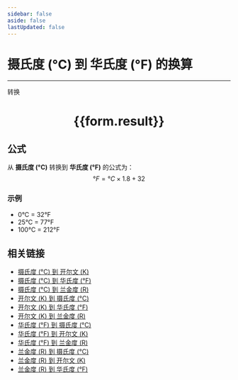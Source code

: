 ```yaml
---
sidebar: false
aside: false
lastUpdated: false
---
```

# 摄氏度 (°C) 到 华氏度 (°F) 的换算
---
<script setup>
import { onMounted, reactive, inject, ref } from 'vue'
import { NButton, NForm, NFormItem, NInput, NInputNumber, NSelect, NCard, useMessage } from 'naive-ui'
import { defineClientComponent } from 'vitepress'

const convert = inject('convert')

const form = reactive({
  number: null,
  result: '',
})

const convertHandler = () => {
  if (form.number !== null && !isNaN(form.number)) {
    const convertedValue = (parseFloat(form.number) * 1.8) + 32
    form.result = `${form.number}°C = ${convertedValue.toFixed(2)}°F`
  } else {
    form.result = '请输入有效的数值。'
  }
}
</script>

<n-form size="large" :model="form">
  <n-form-item label="摄氏度 (°C)">
    <n-input-number v-model:value="form.number" placeholder="输入摄氏度" style="width: 100%" />
  </n-form-item>
  <n-form-item>
    <n-button type="primary" @click="convertHandler" block>转换</n-button>
  </n-form-item>
</n-form>

<n-card  embedded :bordered="false" hoverable>
  <div  style="text-align:center">
    <h1>{{form.result}}</h1>
  </div>
</n-card>

## 公式

从 **摄氏度 (°C)** 转换到 **华氏度 (°F)** 的公式为：
$$ °F = °C \times 1.8 + 32 $$

### 示例
- 0°C = 32°F
- 25°C = 77°F
- 100°C = 212°F

## 相关链接

* [摄氏度 (°C) 到 开尔文 (K)](Celsius-to-Kelvin.md)
* [摄氏度 (°C) 到 华氏度 (°F)](Celsius-to-Fahrenheit.md)
* [摄氏度 (°C) 到 兰金度 (R)](Celsius-to-Rankine.md)
* [开尔文 (K) 到 摄氏度 (°C)](Kelvin-to-Celsius.md)
* [开尔文 (K) 到 华氏度 (°F)](Kelvin-to-Fahrenheit.md)
* [开尔文 (K) 到 兰金度 (R)](Kelvin-to-Rankine.md)
* [华氏度 (°F) 到 摄氏度 (°C)](Fahrenheit-to-Celsius.md)
* [华氏度 (°F) 到 开尔文 (K)](Fahrenheit-to-Kelvin.md)
* [华氏度 (°F) 到 兰金度 (R)](Fahrenheit-to-Rankine.md)
* [兰金度 (R) 到 摄氏度 (°C)](Rankine-to-Celsius.md)
* [兰金度 (R) 到 开尔文 (K)](Rankine-to-Kelvin.md)
* [兰金度 (R) 到 华氏度 (°F)](Rankine-to-Fahrenheit.md)
